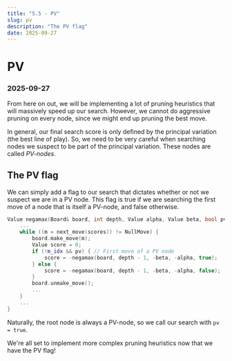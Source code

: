 ```yaml
---
title: "5.5 - PV"
slug: pv
description: "The PV flag"
date: 2025-09-27
---
```


# PV
### 2025-09-27

From here on out, we will be implementing a lot of pruning heuristics that will massively speed up our search. However, we cannot do aggressive pruning on every node, since we might end up pruning the best move.

In general, our final search score is only defined by the principal variation (the best line of play). So, we need to be very careful when searching nodes we suspect to be part of the principal variation. These nodes are called *PV-nodes*.

## The PV flag

We can simply add a flag to our search that dictates whether or not we suspect we are in a PV node. This flag is true if we are searching the first move of a node that is itself a PV-node, and false otherwise.

```cpp
Value negamax(Board& board, int depth, Value alpha, Value beta, bool pv) {
	...
	while ((m = next_move(scores)) != NullMove) {
		board.make_move(m);
		Value score = 0;
		if (!m_idx && pv) { // First move of a PV node
			score = -negamax(board, depth - 1, -beta, -alpha, true);
		} else {
			score = -negamax(board, depth - 1, -beta, -alpha, false);
		}
		board.unmake_move();
		...
	}
	...
}
```

Naturally, the root node is always a PV-node, so we call our search with `pv = true`.

We're all set to implement more complex pruning heuristics now that we have the PV flag!

